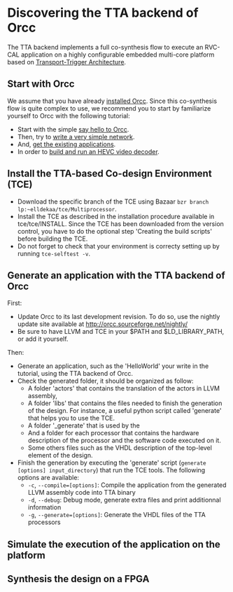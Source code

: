 # Discovering the TTA backend of Orcc

The TTA backend implements a full co-synthesis flow to execute an RVC-CAL application on a highly configurable embedded multi-core platform based on [Transport-Trigger Architecture](http://en.wikipedia.org/wiki/Transport_triggered_architecture).

## Start with Orcc

We assume that you have already [installed Orcc](http://orcc.sourceforge.net/getting-started/install-orcc/). Since this co-synthesis flow is quite complex to use, we recommend you to start by familiarize yourself to Orcc with the following tutorial:
- Start with the simple [say hello to Orcc](http://orcc.sourceforge.net/tutorials/hello-orcc/).
- Then, try to [write a very simple network](http://orcc.sourceforge.net/tutorials/a-very-simple-actor/).
- And, [get the existing applications](http://orcc.sourceforge.net/getting-started/get-applications/).
- In order to [build and run an HEVC video decoder](http://orcc.sourceforge.net/tutorials/make-an-hevc-decoder/).

## Install the TTA-based Co-design Environment (TCE)

- Download the specific branch of the TCE using Bazaar `bzr branch lp:~elldekaa/tce/Multiprocessor`.
- Install the TCE as described in the installation procedure available in tce/tce/INSTALL. Since the TCE has been downloaded from the version control, you have to do the optional step 'Creating the build scripts' before building the TCE.
- Do not forget to check that your environment is correcty setting up by running ``tce-selftest -v``.
 
## Generate an application with the TTA backend of Orcc

First:
- Update Orcc to its last development revision. To do so, use the nightly update site available at http://orcc.sourceforge.net/nightly/
- Be sure to have LLVM and TCE in your $PATH and $LD_LIBRARY_PATH, or add it yourself.

Then:
- Generate an application, such as the 'HelloWorld' your write in the tutorial, using the TTA backend of Orcc.
- Check the generated folder, it should be organized as follow:
  - A folder 'actors' that contains the translation of the actors in LLVM assembly, 
  - A folder 'libs' that contains the files needed to finish the generation of the design. For instance, a useful python script called 'generate' that helps you to use the TCE.
  - A folder '_generate' that is used by the 
  - And a folder for each processor that contains the hardware description of the processor and the software code executed on it. 
  - Some others files such as the VHDL description of the top-level element of the design.
- Finish the generation by executing the 'generate' script (``generate [options] input_directory``) that run the TCE tools. The following options are available:
  - ``-c``, ``--compile=[options]``: Compile the application from the generated LLVM assembly code into TTA binary
  - ``-d``, ``--debug``: Debug mode, generate extra files and print additionnal information
  - ``-g``, ``--generate=[options]``: Generate the VHDL files of the TTA processors

## Simulate the execution of the application on the platform

## Synthesis the design on a FPGA
